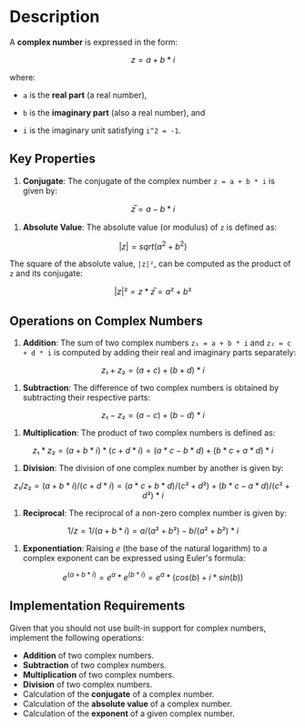 # Description

A **complex number** is expressed in the form:

```math
z = a + b * i
```

where:

- `a` is the **real part** (a real number),

- `b` is the **imaginary part** (also a real number), and

- `i` is the imaginary unit satisfying `i^2 = -1`.

## Key Properties

1. **Conjugate**: The conjugate of the complex number `z = a + b * i` is given by:

```math
z̅ = a - b * i
```

1. **Absolute Value**: The absolute value (or modulus) of `z` is defined as:

```math
|z| = sqrt(a^2 + b^2)
```

The square of the absolute value, `|z|²`, can be computed as the product of `z` and its conjugate:

```math
|z|² = z * z̅ = a² + b²
```

## Operations on Complex Numbers

1. **Addition**: The sum of two complex numbers `z₁ = a + b * i` and `z₂ = c + d * i` is computed by adding their real and imaginary parts separately:

```math
z₁ + z₂ = (a + c) + (b + d) * i
```

1. **Subtraction**: The difference of two complex numbers is obtained by subtracting their respective parts:

```math
z₁ - z₂ = (a - c) + (b - d) * i
```

1. **Multiplication**: The product of two complex numbers is defined as:

```math
z₁ * z₂ = (a + b * i) * (c + d * i) = (a * c - b * d) + (b * c + a * d) * i
```

1. **Division**: The division of one complex number by another is given by:

```math
z₁ / z₂ = (a + b * i) / (c + d * i) = (a * c + b * d) / (c² + d²) + (b * c - a * d) / (c² + d²) * i
```

1. **Reciprocal**: The reciprocal of a non-zero complex number is given by:

```math
1 / z = 1 / (a + b * i) = a / (a² + b²) - b / (a² + b²) * i
```

1. **Exponentiation**: Raising _e_ (the base of the natural logarithm) to a complex exponent can be expressed using Euler's formula:

```math
e^(a + b * i) = e^a * e^(b * i) = e^a * (cos(b) + i * sin(b))
```

## Implementation Requirements

Given that you should not use built-in support for complex numbers, implement the following operations:

- **Addition** of two complex numbers.
- **Subtraction** of two complex numbers.
- **Multiplication** of two complex numbers.
- **Division** of two complex numbers.
- Calculation of the **conjugate** of a complex number.
- Calculation of the **absolute value** of a complex number.
- Calculation of the **exponent** of a given complex number.
